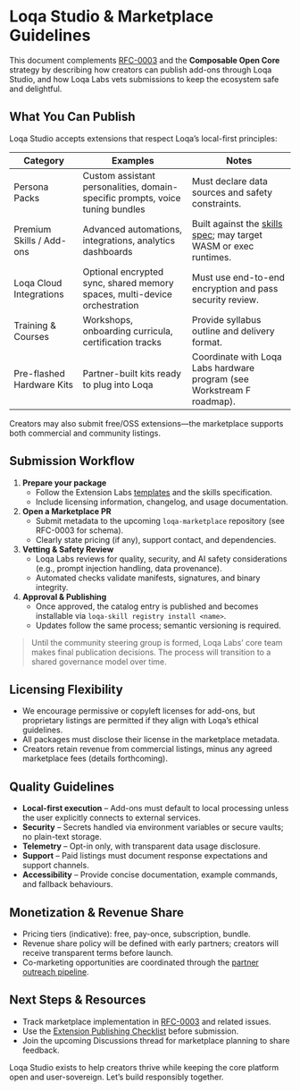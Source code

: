 # Loqa Studio & Marketplace Guidelines

This document complements [RFC-0003](../rfcs/RFC-0003_loqa_marketplace_mvp.md) and the **Composable Open Core** strategy by describing how creators can publish add-ons through Loqa Studio, and how Loqa Labs vets submissions to keep the ecosystem safe and delightful.

## What You Can Publish

Loqa Studio accepts extensions that respect Loqa’s local-first principles:

| Category | Examples | Notes |
| --- | --- | --- |
| Persona Packs | Custom assistant personalities, domain-specific prompts, voice tuning bundles | Must declare data sources and safety constraints. |
| Premium Skills / Add-ons | Advanced automations, integrations, analytics dashboards | Built against the [skills spec](https://github.com/loqalabs/loqa-core/blob/main/docs/skills/SPEC.md); may target WASM or exec runtimes. |
| Loqa Cloud Integrations | Optional encrypted sync, shared memory spaces, multi-device orchestration | Must use end-to-end encryption and pass security review. |
| Training & Courses | Workshops, onboarding curricula, certification tracks | Provide syllabus outline and delivery format. |
| Pre-flashed Hardware Kits | Partner-built kits ready to plug into Loqa | Coordinate with Loqa Labs hardware program (see Workstream F roadmap).

Creators may also submit free/OSS extensions—the marketplace supports both commercial and community listings.

## Submission Workflow

1. **Prepare your package**
   - Follow the Extension Labs [templates](../community/extension-labs/) and the skills specification.
   - Include licensing information, changelog, and usage documentation.
2. **Open a Marketplace PR**
   - Submit metadata to the upcoming `loqa-marketplace` repository (see RFC-0003 for schema).
   - Clearly state pricing (if any), support contact, and dependencies.
3. **Vetting & Safety Review**
   - Loqa Labs reviews for quality, security, and AI safety considerations (e.g., prompt injection handling, data provenance).
   - Automated checks validate manifests, signatures, and binary integrity.
4. **Approval & Publishing**
   - Once approved, the catalog entry is published and becomes installable via `loqa-skill registry install <name>`.
   - Updates follow the same process; semantic versioning is required.

> Until the community steering group is formed, Loqa Labs’ core team makes final publication decisions. The process will transition to a shared governance model over time.

## Licensing Flexibility

- We encourage permissive or copyleft licenses for add-ons, but proprietary listings are permitted if they align with Loqa’s ethical guidelines.
- All packages must disclose their license in the marketplace metadata.
- Creators retain revenue from commercial listings, minus any agreed marketplace fees (details forthcoming).

## Quality Guidelines

- **Local-first execution** – Add-ons must default to local processing unless the user explicitly connects to external services.
- **Security** – Secrets handled via environment variables or secure vaults; no plain-text storage.
- **Telemetry** – Opt-in only, with transparent data usage disclosure.
- **Support** – Paid listings must document response expectations and support channels.
- **Accessibility** – Provide concise documentation, example commands, and fallback behaviours.

## Monetization & Revenue Share

- Pricing tiers (indicative): free, pay-once, subscription, bundle.
- Revenue share policy will be defined with early partners; creators will receive transparent terms before launch.
- Co-marketing opportunities are coordinated through the [partner outreach pipeline](../community/outreach/partner_pipeline.md).

## Next Steps & Resources

- Track marketplace implementation in [RFC-0003](../rfcs/RFC-0003_loqa_marketplace_mvp.md) and related issues.
- Use the [Extension Publishing Checklist](../community/extension-labs/checklist.md) before submission.
- Join the upcoming Discussions thread for marketplace planning to share feedback.

Loqa Studio exists to help creators thrive while keeping the core platform open and user-sovereign. Let’s build responsibly together.
